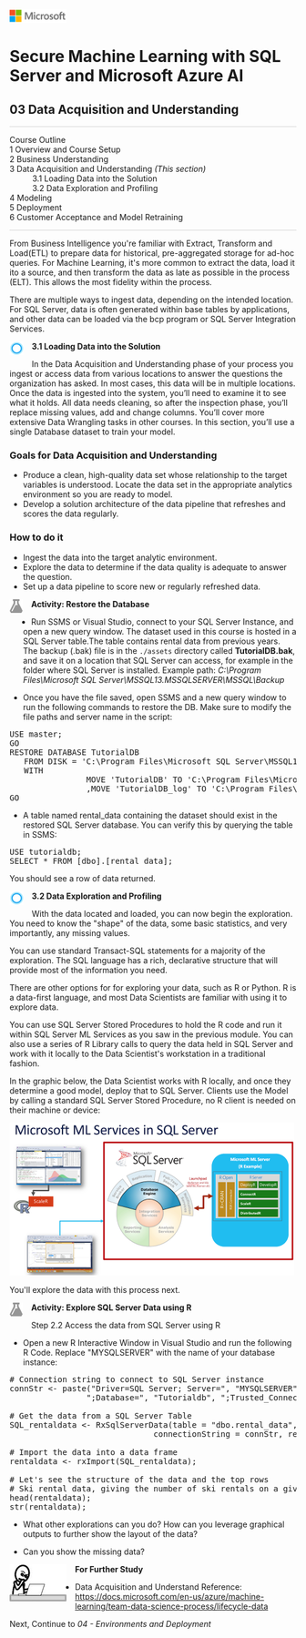 ﻿![](graphics/solutions-microsoft-logo-small.png)

# Secure Machine Learning with SQL Server and Microsoft Azure AI

## 03 Data Acquisition and Understanding

<p style="border-bottom: 1px solid lightgrey;"></p> 
<dl>
  <dt>Course Outline</dt>
  <dt>1 Overview and Course Setup</dt>
  <dt>2 Business Understanding</dt>
  <dt>3 Data Acquisition and Understanding <i>(This section)</i></dt>
        <dd>3.1 Loading Data into the Solution</dd>
        <dd>3.2 Data Exploration and Profiling</dd>
  <dt>4 Modeling</dt>
  <dt>5 Deployment</dt>
  <dt>6 Customer Acceptance and Model Retraining</dt>
<dl>
<p style="border-bottom: 1px solid lightgrey;"></p> 

From Business Intelligence you're familiar with Extract, Transform and Load(ETL) to prepare data for historical, pre-aggregated storage for ad-hoc queries. For Machine Learning, it's more common to extract the data, load it ito a source, and then transform the data as late as possible in the process (ELT). This allows the most fidelity within the process. 

There are multiple ways to ingest data, depending on the intended location. For SQL Server, data is often generated within base tables by applications, and other data can be loaded via the bcp program or SQL Server Integration Services. 

<p><img style="float: left; margin: 0px 15px 15px 0px;" src="./graphics/cortanalogo.png"><b>3.1 Loading Data into the Solution</b></p>

In the Data Acquisition and Understanding phase of your process you ingest or access data from various locations to answer the questions the organization has asked. In most cases, this data will be in multiple locations. Once the data is ingested into the system, you’ll need to examine it to see what it holds. All data needs cleaning, so after the inspection phase, you’ll replace missing values, add and change columns. You’ll cover more extensive Data Wrangling tasks in other courses. In this section, you’ll use a single Database dataset to train your model.

### Goals for Data Acquisition and Understanding

- Produce a clean, high-quality data set whose relationship to the target variables is understood. Locate the data set in the appropriate analytics environment so you are ready to model.
- Develop a solution architecture of the data pipeline that refreshes and scores the data regularly.

### How to do it

- Ingest the data into the target analytic environment.
- Explore the data to determine if the data quality is adequate to answer the question.
- Set up a data pipeline to score new or regularly refreshed data.

<p><img style="float: left; margin: 0px 15px 15px 0px;" src="./graphics/aml-logo.png"><b>Activity: Restore the Database</b></p>

- Run SSMS or Visual Studio, connect to your SQL Server Instance, and open a new query window. The dataset used in this course is hosted in a SQL Server table.The table contains rental data from previous years. The backup (.bak) file is in the `./assets` directory called **TutorialDB.bak**, and save it on a location that SQL Server can access, for example in the folder where SQL Server is installed. Example path: *C:\Program Files\Microsoft SQL Server\MSSQL13.MSSQLSERVER\MSSQL\Backup*

- Once you have the file saved, open SSMS and a new query window to run the following commands to restore the DB. Make sure to modify the file paths and server name in the script:

<pre>
USE master;
GO
RESTORE DATABASE TutorialDB
   FROM DISK = 'C:\Program Files\Microsoft SQL Server\MSSQL14.MSSQLSERVER\MSSQL\Backup\TutorialDB.bak'
   WITH
                MOVE 'TutorialDB' TO 'C:\Program Files\Microsoft SQL Server\MSSQL14.MSSQLSERVER\MSSQL\DATA\TutorialDB.mdf'
                ,MOVE 'TutorialDB_log' TO 'C:\Program Files\Microsoft SQL Server\MSSQL14.MSSQLSERVER\MSSQL\DATA\TutorialDB.ldf';
GO
</pre>

- A table named rental_data containing the dataset should exist in the restored SQL Server database. You can verify this by querying the table in SSMS:

<pre>
USE tutorialdb;
SELECT * FROM [dbo].[rental_data];
</pre>

You should see a row of data returned.

<p><img style="float: left; margin: 0px 15px 15px 0px;" src="./graphics/cortanalogo.png"><b>3.2 Data Exploration and Profiling</b></p>

With the data located and loaded, you can now begin the exploration. You need to know the "shape" of the data, some basic statistics, and very importantly, any missing values.

You can use standard Transact-SQL statements for a majority of the exploration. The SQL language has a rich, declarative structure that will provide most of the information you need.

There are other options for for exploring your data, such as R or Python. R is a data-first language, and most Data Scientists are familiar with using it to explore data.

You can use SQL Server Stored Procedures to hold the R code and run it within SQL Server ML Services as you saw in the previous module. You can also use a series of R Library calls to query the data held in SQL Server and work with it locally to the Data Scientist's workstation in a traditional fashion.

In the graphic below, the Data Scientist works with R locally, and once they determine a good model, deploy that to SQL Server. Clients use the Model by calling a standard SQL Server Stored Procedure, no R client is needed on their machine or device:

<p>
<img src="./graphics/MLServerArchitecture.png" width="500">
<p>

You'll explore the data with this process next. 

<p><img style="float: left; margin: 0px 15px 15px 0px;" src="./graphics/aml-logo.png"><b>Activity: Explore SQL Server Data using R</b></p>

Step 2.2 Access the data from SQL Server using R

- Open a new R Interactive Window in Visual Studio and run the following R Code. Replace "MYSQLSERVER" with the name of your database instance:

<pre>
# Connection string to connect to SQL Server instance
connStr <- paste("Driver=SQL Server; Server=", "MYSQLSERVER", 
                ";Database=", "Tutorialdb", ";Trusted_Connection=true;", sep = "");

# Get the data from a SQL Server Table
SQL_rentaldata <- RxSqlServerData(table = "dbo.rental_data",
                              connectionString = connStr, returnDataFrame = TRUE);

# Import the data into a data frame
rentaldata <- rxImport(SQL_rentaldata);

# Let's see the structure of the data and the top rows
# Ski rental data, giving the number of ski rentals on a given date
head(rentaldata);
str(rentaldata);
</pre>

- What other explorations can you do? How can you leverage graphical outputs to further show the layout of the data? 

- Can you show the missing data?

<p><img style="float: left; margin: 0px 15px 15px 0px;" src="./graphics/thinking.jpg"><b>For Further Study</b></p>

- Data Acquisition and Understand Reference: https://docs.microsoft.com/en-us/azure/machine-learning/team-data-science-process/lifecycle-data 

Next, Continue to *04 - Environments and Deployment*